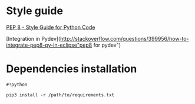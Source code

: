# Style guide #
[PEP 8 - Style Guide for Python Code](https://www.python.org/dev/peps/pep-0008/ "pep8")

[Integration in Pydev](http://stackoverflow.com/questions/399956/how-to-integrate-pep8-py-in-eclipse"pep8 for pydev")

# Dependencies installation #
```
#!python

pip3 install -r /path/to/requirements.txt
```